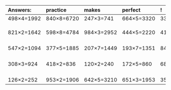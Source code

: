 | Answers: | practice | makes | perfect | ! |
| :--- | :--- | :--- | :--- | :--- |
| 498×4=1992 | 840×8=6720 | 247×3=741 | 664×5=3320 | 333×4=1332 | 
|   |   |   |   |   | 
|   |   |   |   |   | 
|   |   |   |   |   | 
| 821×2=1642 | 598×8=4784 | 984×3=2952 | 444×5=2220 | 410×8=3280 | 
|   |   |   |   |   | 
|   |   |   |   |   | 
|   |   |   |   |   | 
|   |   |   |   |   | 
| 547×2=1094 | 377×5=1885 | 207×7=1449 | 193×7=1351 | 844×7=5908 | 
|   |   |   |   |   | 
|   |   |   |   |   | 
|   |   |   |   |   | 
|   |   |   |   |   | 
| 308×3=924 | 418×2=836 | 120×2=240 | 172×5=860 | 686×7=4802 | 
|   |   |   |   |   | 
|   |   |   |   |   | 
|   |   |   |   |   | 
|   |   |   |   |   | 
| 126×2=252 | 953×2=1906 | 642×5=3210 | 651×3=1953 | 350×7=2450 | 
